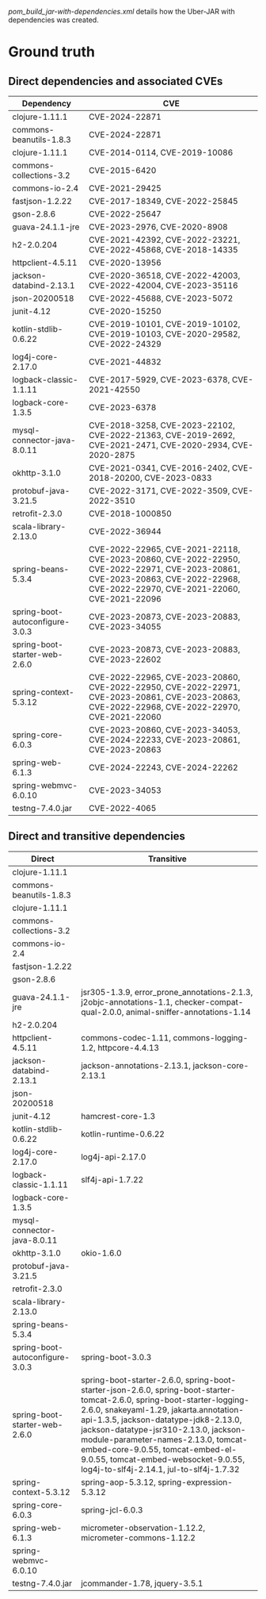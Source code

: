 _pom_build_jar-with-dependencies.xml_ details how the Uber-JAR with dependencies was created.
# Ground truth
## Direct dependencies and associated CVEs
| Dependency | CVE |
| --- | --- |
| clojure-1.11.1 | CVE-2024-22871 |
| commons-beanutils-1.8.3 | CVE-2024-22871 |
| clojure-1.11.1 | CVE-2014-0114, CVE-2019-10086 |
| commons-collections-3.2 | CVE-2015-6420 |
| commons-io-2.4 | CVE-2021-29425 |
| fastjson-1.2.22 | CVE-2017-18349, CVE-2022-25845 |
| gson-2.8.6 | CVE-2022-25647 |
| guava-24.1.1-jre | CVE-2023-2976, CVE-2020-8908 |
| h2-2.0.204 | CVE-2021-42392, CVE-2022-23221, CVE-2022-45868, CVE-2018-14335 |
| httpclient-4.5.11 | CVE-2020-13956 |
| jackson-databind-2.13.1 | CVE-2020-36518, CVE-2022-42003, CVE-2022-42004, CVE-2023-35116 |
| json-20200518 | CVE-2022-45688, CVE-2023-5072 |
| junit-4.12 | CVE-2020-15250 |
| kotlin-stdlib-0.6.22 | CVE-2019-10101, CVE-2019-10102, CVE-2019-10103, CVE-2020-29582, CVE-2022-24329 |
| log4j-core-2.17.0 | CVE-2021-44832 |
| logback-classic-1.1.11 | CVE-2017-5929, CVE-2023-6378, CVE-2021-42550 |
| logback-core-1.3.5 | CVE-2023-6378 |
| mysql-connector-java-8.0.11 | CVE-2018-3258, CVE-2023-22102, CVE-2022-21363, CVE-2019-2692, CVE-2021-2471, CVE-2020-2934, CVE-2020-2875 |
| okhttp-3.1.0 | CVE-2021-0341, CVE-2016-2402, CVE-2018-20200, CVE-2023-0833 |
| protobuf-java-3.21.5 | CVE-2022-3171, CVE-2022-3509, CVE-2022-3510 |
| retrofit-2.3.0 | CVE-2018-1000850 |
| scala-library-2.13.0 | CVE-2022-36944 |
| spring-beans-5.3.4 | CVE-2022-22965, CVE-2021-22118, CVE-2023-20860, CVE-2022-22950, CVE-2022-22971, CVE-2023-20861, CVE-2023-20863, CVE-2022-22968, CVE-2022-22970, CVE-2021-22060, CVE-2021-22096 |
| spring-boot-autoconfigure-3.0.3 | CVE-2023-20873, CVE-2023-20883, CVE-2023-34055 |
| spring-boot-starter-web-2.6.0 | CVE-2023-20873, CVE-2023-20883, CVE-2023-22602 |
| spring-context-5.3.12 | CVE-2022-22965, CVE-2023-20860, CVE-2022-22950, CVE-2022-22971, CVE-2023-20861, CVE-2023-20863, CVE-2022-22968, CVE-2022-22970, CVE-2021-22060 |
| spring-core-6.0.3 | CVE-2023-20860, CVE-2023-34053, CVE-2024-22233, CVE-2023-20861, CVE-2023-20863 |
| spring-web-6.1.3 | CVE-2024-22243, CVE-2024-22262 |
| spring-webmvc-6.0.10 | CVE-2023-34053 |
| testng-7.4.0.jar | CVE-2022-4065 |

## Direct and transitive dependencies
| Direct | Transitive |
| --- | --- |
| clojure-1.11.1 |  |
| commons-beanutils-1.8.3 |  |
| clojure-1.11.1 |  |
| commons-collections-3.2 |  |
| commons-io-2.4 |  |
| fastjson-1.2.22 |  |
| gson-2.8.6 |  |
| guava-24.1.1-jre | jsr305-1.3.9, error_prone_annotations-2.1.3, j2objc-annotations-1.1, checker-compat-qual-2.0.0, animal-sniffer-annotations-1.14 |
| h2-2.0.204 |  |
| httpclient-4.5.11 | commons-codec-1.11, commons-logging-1.2, httpcore-4.4.13 |
| jackson-databind-2.13.1 | jackson-annotations-2.13.1, jackson-core-2.13.1 |
| json-20200518 |  |
| junit-4.12 | hamcrest-core-1.3 |
| kotlin-stdlib-0.6.22 | kotlin-runtime-0.6.22 |
| log4j-core-2.17.0 | log4j-api-2.17.0 |
| logback-classic-1.1.11 | slf4j-api-1.7.22 |
| logback-core-1.3.5 |  |
| mysql-connector-java-8.0.11 |  |
| okhttp-3.1.0 | okio-1.6.0 |
| protobuf-java-3.21.5 |  |
| retrofit-2.3.0 |  |
| scala-library-2.13.0 |  |
| spring-beans-5.3.4 |  |
| spring-boot-autoconfigure-3.0.3 | spring-boot-3.0.3 |
| spring-boot-starter-web-2.6.0 | spring-boot-starter-2.6.0, spring-boot-starter-json-2.6.0, spring-boot-starter-tomcat-2.6.0, spring-boot-starter-logging-2.6.0, snakeyaml-1.29, jakarta.annotation-api-1.3.5, jackson-datatype-jdk8-2.13.0, jackson-datatype-jsr310-2.13.0, jackson-module-parameter-names-2.13.0, tomcat-embed-core-9.0.55, tomcat-embed-el-9.0.55, tomcat-embed-websocket-9.0.55, log4j-to-slf4j-2.14.1, jul-to-slf4j-1.7.32 |
| spring-context-5.3.12 | spring-aop-5.3.12, spring-expression-5.3.12 |
| spring-core-6.0.3 | spring-jcl-6.0.3 |
| spring-web-6.1.3 | micrometer-observation-1.12.2, micrometer-commons-1.12.2 |
| spring-webmvc-6.0.10 |  |
| testng-7.4.0.jar | jcommander-1.78, jquery-3.5.1 |
